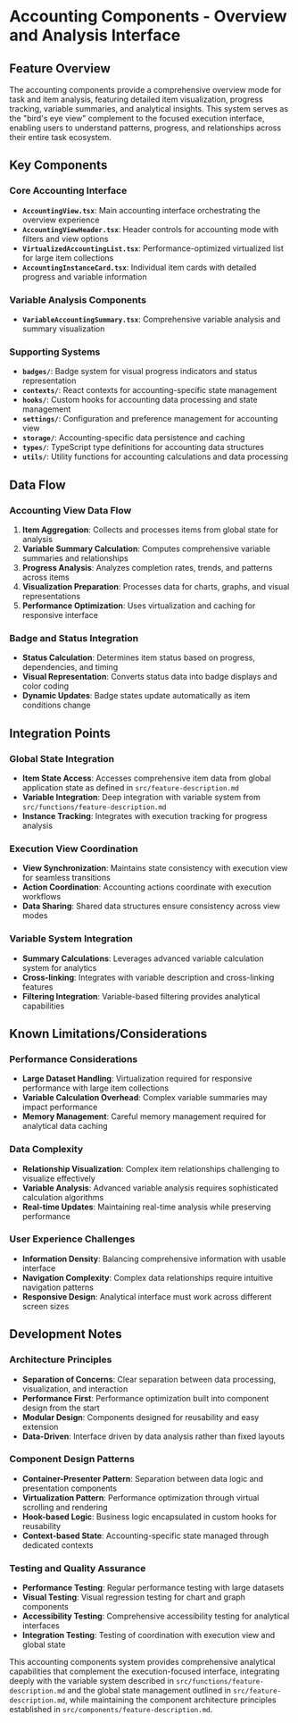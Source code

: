 # Accounting Components - Overview and Analysis Interface

## Feature Overview
The accounting components provide a comprehensive overview mode for task and item analysis, featuring detailed item visualization, progress tracking, variable summaries, and analytical insights. This system serves as the "bird's eye view" complement to the focused execution interface, enabling users to understand patterns, progress, and relationships across their entire task ecosystem.

## Key Components

### Core Accounting Interface
- **`AccountingView.tsx`**: Main accounting interface orchestrating the overview experience
- **`AccountingViewHeader.tsx`**: Header controls for accounting mode with filters and view options
- **`VirtualizedAccountingList.tsx`**: Performance-optimized virtualized list for large item collections
- **`AccountingInstanceCard.tsx`**: Individual item cards with detailed progress and variable information

### Variable Analysis Components  
- **`VariableAccountingSummary.tsx`**: Comprehensive variable analysis and summary visualization

### Supporting Systems
- **`badges/`**: Badge system for visual progress indicators and status representation
- **`contexts/`**: React contexts for accounting-specific state management
- **`hooks/`**: Custom hooks for accounting data processing and state management
- **`settings/`**: Configuration and preference management for accounting view
- **`storage/`**: Accounting-specific data persistence and caching
- **`types/`**: TypeScript type definitions for accounting data structures
- **`utils/`**: Utility functions for accounting calculations and data processing

## Data Flow

### Accounting View Data Flow
1. **Item Aggregation**: Collects and processes items from global state for analysis
2. **Variable Summary Calculation**: Computes comprehensive variable summaries and relationships
3. **Progress Analysis**: Analyzes completion rates, trends, and patterns across items
4. **Visualization Preparation**: Processes data for charts, graphs, and visual representations
5. **Performance Optimization**: Uses virtualization and caching for responsive interface

### Badge and Status Integration
- **Status Calculation**: Determines item status based on progress, dependencies, and timing
- **Visual Representation**: Converts status data into badge displays and color coding
- **Dynamic Updates**: Badge states update automatically as item conditions change

## Integration Points

### Global State Integration
- **Item State Access**: Accesses comprehensive item data from global application state as defined in `src/feature-description.md`
- **Variable Integration**: Deep integration with variable system from `src/functions/feature-description.md`
- **Instance Tracking**: Integrates with execution tracking for progress analysis

### Execution View Coordination
- **View Synchronization**: Maintains state consistency with execution view for seamless transitions
- **Action Coordination**: Accounting actions coordinate with execution workflows
- **Data Sharing**: Shared data structures ensure consistency across view modes

### Variable System Integration
- **Summary Calculations**: Leverages advanced variable calculation system for analytics
- **Cross-linking**: Integrates with variable description and cross-linking features
- **Filtering Integration**: Variable-based filtering provides analytical capabilities

## Known Limitations/Considerations

### Performance Considerations
- **Large Dataset Handling**: Virtualization required for responsive performance with large item collections
- **Variable Calculation Overhead**: Complex variable summaries may impact performance
- **Memory Management**: Careful memory management required for analytical data caching

### Data Complexity
- **Relationship Visualization**: Complex item relationships challenging to visualize effectively
- **Variable Analysis**: Advanced variable analysis requires sophisticated calculation algorithms
- **Real-time Updates**: Maintaining real-time analysis while preserving performance

### User Experience Challenges
- **Information Density**: Balancing comprehensive information with usable interface
- **Navigation Complexity**: Complex data relationships require intuitive navigation patterns
- **Responsive Design**: Analytical interface must work across different screen sizes

## Development Notes

### Architecture Principles
- **Separation of Concerns**: Clear separation between data processing, visualization, and interaction
- **Performance First**: Performance optimization built into component design from the start
- **Modular Design**: Components designed for reusability and easy extension
- **Data-Driven**: Interface driven by data analysis rather than fixed layouts

### Component Design Patterns
- **Container-Presenter Pattern**: Separation between data logic and presentation components
- **Virtualization Pattern**: Performance optimization through virtual scrolling and rendering
- **Hook-based Logic**: Business logic encapsulated in custom hooks for reusability
- **Context-based State**: Accounting-specific state managed through dedicated contexts

### Testing and Quality Assurance
- **Performance Testing**: Regular performance testing with large datasets
- **Visual Testing**: Visual regression testing for chart and graph components
- **Accessibility Testing**: Comprehensive accessibility testing for analytical interfaces
- **Integration Testing**: Testing of coordination with execution view and global state

This accounting components system provides comprehensive analytical capabilities that complement the execution-focused interface, integrating deeply with the variable system described in `src/functions/feature-description.md` and the global state management outlined in `src/feature-description.md`, while maintaining the component architecture principles established in `src/components/feature-description.md`.
